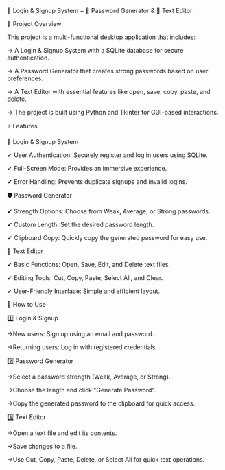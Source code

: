 🔐 Login & Signup System + 🔑 Password Generator & 📝 Text Editor

📌 Project Overview

This project is a multi-functional desktop application that includes:

-> A Login & Signup System with a SQLite database for secure authentication.

-> A Password Generator that creates strong passwords based on user preferences.

-> A Text Editor with essential features like open, save, copy, paste, and delete.

-> The project is built using Python and Tkinter for GUI-based interactions.

⚡ Features

🔑 Login & Signup System

✔ User Authentication: Securely register and log in users using SQLite.

✔ Full-Screen Mode: Provides an immersive experience.

✔ Error Handling: Prevents duplicate signups and invalid logins.

🛡️ Password Generator

✔ Strength Options: Choose from Weak, Average, or Strong passwords.

✔ Custom Length: Set the desired password length.

✔ Clipboard Copy: Quickly copy the generated password for easy use.

📝 Text Editor

✔ Basic Functions: Open, Save, Edit, and Delete text files.

✔ Editing Tools: Cut, Copy, Paste, Select All, and Clear.

✔ User-Friendly Interface: Simple and efficient layout.

🚀 How to Use

1️⃣ Login & Signup

->New users: Sign up using an email and password.

->Returning users: Log in with registered credentials.

2️⃣ Password Generator

->Select a password strength (Weak, Average, or Strong).

->Choose the length and click "Generate Password".

->Copy the generated password to the clipboard for quick access.

3️⃣ Text Editor

->Open a text file and edit its contents.

->Save changes to a file.

->Use Cut, Copy, Paste, Delete, or Select All for quick text operations.
